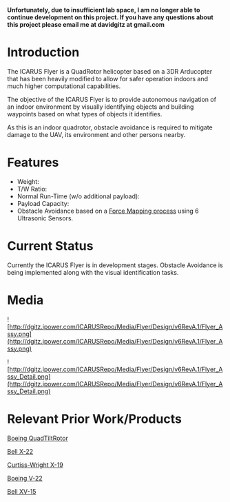 **Unfortunately, due to insufficient lab space, I am no longer able to continue development on this project.  If you have any questions about this project please email me at davidgitz at gmail.com**

# Introduction #
The ICARUS Flyer is a QuadRotor helicopter based on a 3DR Arducopter that has been heavily modified to allow for safer operation indoors and much higher computational capabilities.

The objective of the ICARUS Flyer is to provide autonomous navigation of an indoor environment by visually identifying objects and building waypoints based on what types of objects it identifies.

As this is an indoor quadrotor, obstacle avoidance is required to mitigate damage to the UAV, its environment and other persons nearby.

# Features #
  * Weight:
  * T/W Ratio:
  * Normal Run-Time (w/o additional payload):
  * Payload Capacity:
  * Obstacle Avoidance based on a [Force Mapping process](https://code.google.com/p/icarus-uav-system/wiki/ICARUS_OBSTACLE_AVOIDANCE) using 6 Ultrasonic Sensors.
# Current Status #
Currently the ICARUS Flyer is in development stages.  Obstacle Avoidance is being implemented along with the visual identification tasks.


# Media #

![http://dgitz.ipower.com/ICARUSRepo/Media/Flyer/Design/v6RevA.1/Flyer_Assy.png](http://dgitz.ipower.com/ICARUSRepo/Media/Flyer/Design/v6RevA.1/Flyer_Assy.png)

![http://dgitz.ipower.com/ICARUSRepo/Media/Flyer/Design/v6RevA.1/Flyer_Assy_Detail.png](http://dgitz.ipower.com/ICARUSRepo/Media/Flyer/Design/v6RevA.1/Flyer_Assy_Detail.png)

# Relevant Prior Work/Products #
[Boeing QuadTiltRotor](http://en.wikipedia.org/wiki/Bell_Boeing_Quad_TiltRotor)

[Bell X-22](http://en.wikipedia.org/wiki/Bell_X-22)

[Curtiss-Wright X-19](http://en.wikipedia.org/wiki/Curtiss-Wright_X-19)

[Boeing V-22](http://en.wikipedia.org/wiki/Bell_Boeing_V-22_Osprey)

[Bell XV-15](http://en.wikipedia.org/wiki/Bell_XV-15)